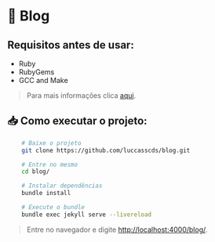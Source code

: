 # 🧾 Blog


## Requisitos antes de usar:
* Ruby
* RubyGems
* GCC and Make
> Para mais informações clica [aqui](https://jekyllrb.com/docs/).

## 📥 Como executar o projeto:
```bash
    # Baixe o projeto
    git clone https://github.com/luccasscds/blog.git
```
```bash
    # Entre no mesmo
    cd blog/
```
```bash
    # Instalar dependências
    bundle install
```
```bash
    # Execute o bundle
    bundle exec jekyll serve --livereload
```
>  Entre no navegador e digite [http://localhost:4000/blog/](http://localhost:4000/blog/).